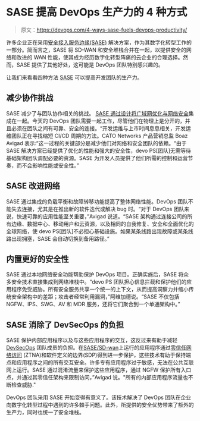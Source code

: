 # SASE 提高 DevOps 生产力的 4 种方式

> 原文：<https://devops.com/4-ways-sase-fuels-devops-productivity/>

许多企业正在采用[安全接入服务边缘(SASE)](https://securityboulevard.com/2020/05/how-sase-can-stop-cyberattackers-in-their-tracks/) 解决方案，作为其数字化转型工作的一部分。简而言之，SASE 将 SD-WAN 和安全堆栈合并在一起，以提供安全的网络和改进的 WAN 性能，使其成为经历数字化转型阵痛的云企业的合理选择。然而，SASE 提供了其他好处，这可能是 DevOps 团队特别感兴趣的。

让我们来看看四种方法 [SASE](https://devops.com/?s=SASE) 可以提高开发团队的生产力。

## 减少协作挑战

SASE 减少了与团队协作相关的挑战。 [SASE 通过设计将广域网优化与网络安全](https://securityboulevard.com/2021/03/is-misinformation-slowing-sase-adoption/)集成在一起。今天的 DevOps 团队需要一起工作，尽管他们在物理上是分开的，并且必须在团队之间有可靠、安全的连接。“开发运维与上市时间息息相关，开发运维团队正在寻找缩短 CI/CD 周期的方法。CATO Networks 产品营销总监 Boaz Avigad 表示:“这一过程的关键部分是减少他们对网络和安全团队的依赖。“由于 SASE 解决方案已经提供了优化的性能和强大的安全性，devo PS[团队]无需等待基础架构团队调配必要的资源。SASE 为开发人员提供了他们所需的控制和运营节奏，而不会影响性能或安全性。”

## SASE 改进网络

SASE 通过集成的负载平衡和故障转移功能提高了整体网络性能。DevOps 团队不能失去连接，尤其是在推出新的软件迭代或解决 bug 时。“对于 DevOps 团队来说，快速可靠的应用性能至关重要，”Avigad 说道。“SASE 架构通过连接公司的所有边缘、数据中心、移动用户和云资源，以及相同的自我修复、安全和全面优化的全球网络，使 devo PS[团队]不必担心基础设施。如果某条线路出现故障或某条线路出现拥塞，SASE 会自动切换到备用路径。”

## 内置更好的安全性

SASE 通过本地网络安全功能帮助保护 DevOps 项目。正确实施后，SASE 将众多安全技术直接集成到网络堆栈中。“devo PS 团队担心信息拦截和保护他们的应用程序免受威胁。所有安全服务共享一个统一的上下文，从而提高洞察力并缩小传统安全架构中的差距；攻击者经常利用漏洞，”阿维加德说。“SASE 不仅包括 NGFW、IPS、SWG、AV 和 MDR 服务，还将它们聚合到一个单通架构中。”

## SASE 消除了 DevSecOps 的负担

SASE 保护内部应用程序以及与这些应用程序的交互，这反过来有助于减轻 [DevSecOps](https://devops.com/?s=DevSecOps) 团队成员的负担。在[SASE/SD-wan](https://devops.com/?s=SD-WAN)上运行的应用程序通过[零信任网络访问](https://devops.com/?s=ZTNA) (ZTNA)和软件定义的边界(SDP)得到进一步保护，这些技术有助于保持端点和应用程序之间的所有交互安全。许多专有应用程序过于敏感，无法在公共互联网上运行。SASE 通过混淆流量来保护这些应用程序，通过 NGFW 保护所有入口点，并通过其零信任架构来限制访问，”Avigad 说。"所有的内部应用程序流量也不断检查威胁."

DevOps 团队采用 SASE 开始变得有意义了。该技术解决了 DevOps 团队在企业向数字化转型过程中遇到的许多棘手问题。此外，所提供的安全优势带来了额外的生产力，同时也统一了安全堆栈。